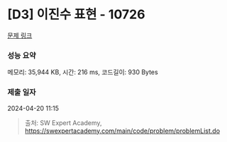 # [D3] 이진수 표현 - 10726 

[문제 링크](https://swexpertacademy.com/main/code/problem/problemDetail.do?contestProbId=AXRSXf_a9qsDFAXS) 

### 성능 요약

메모리: 35,944 KB, 시간: 216 ms, 코드길이: 930 Bytes

### 제출 일자

2024-04-20 11:15



> 출처: SW Expert Academy, https://swexpertacademy.com/main/code/problem/problemList.do